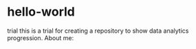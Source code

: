 # hello-world
trial
this is a trial for creating a repository to show data analytics progression. 
About me:
